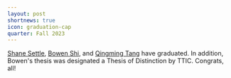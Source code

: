 ```yaml
---
layout: post
shortnews: true
icon: graduation-cap
quarter: Fall 2023
---
```


<a href="https://github.com/shane-settle/">Shane Settle</a>, <a href="https://home.ttic.edu/~bshi/">Bowen Shi</a>, and <a href="http://ttic.uchicago.edu/~qmtang">Qingming Tang</a> have graduated.  In addition, Bowen's thesis was designated a Thesis of Distinction by TTIC.  Congrats, all!
